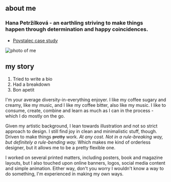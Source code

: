 ## about me


### Hana Petržílková - an earthling striving to make things <br>happen through determination and happy coincidences.

- [Povstalec case study](case-study.md)

![photo of me](img/)



## my story
1. Tried to write a bio
2. Had a breakdown 
3. Bon apetit

I'm your average diversity-in-everything enjoyer. I like my coffee sugary and creamy, like my music, and I like my coffee bitter, also like my music. I like to consume, create, combine and learn as much as I can in the process - which I do mostly on the go.

Given my artistic background, I lean towards illustration and not so strict approach to design. I still find joy in clean and minimalistic stuff, though. Driven to make things <s>pretty</s> work. *At any cost. Not in a rule-breaking way, but definitely a rule-bending way.* Which makes me kind of orderless designer, but it allows me to be a pretty flexible one. 

I worked on several printed matters, including posters, book and magazine layouts, but I also touched upon online banners, logos, social media content and simple animation. Either way, don't you worry I wouldn't know a way to do something, I'm experienced in making my own ways. 
